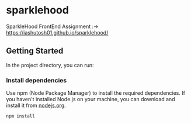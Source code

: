 # sparklehood
SparkleHood FrontEnd Assignment :-> https://iashutosh01.github.io/sparklehood/

## Getting Started

In the project directory, you can run:

### Install dependencies

Use npm (Node Package Manager) to install the required dependencies. If you haven't installed Node.js on your machine, you can download and install it from [nodejs.org](https://nodejs.org).

```bash
npm install
